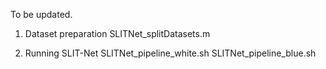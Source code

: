 To be updated.

1. Dataset preparation
SLITNet_splitDatasets.m

2. Running SLIT-Net
SLITNet_pipeline_white.sh
SLITNet_pipeline_blue.sh
